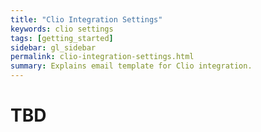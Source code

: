 ```yaml
---
title: "Clio Integration Settings"
keywords: clio settings
tags: [getting_started]
sidebar: gl_sidebar
permalink: clio-integration-settings.html
summary: Explains email template for Clio integration.
---
```

TBD
===